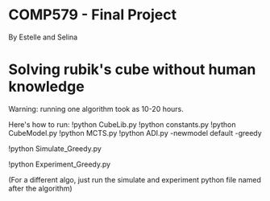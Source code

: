 # COMP579 - Final Project
By Estelle and Selina
# Solving rubik's cube without human knowledge


Warning: running one algorithm took as 10-20 hours.

Here's how to run:
!python CubeLib.py
!python constants.py
!python CubeModel.py
!python MCTS.py
!python ADI.py -newmodel default -greedy

!python Simulate_Greedy.py

!python Experiment_Greedy.py


(For a different algo, just run the simulate and experiment python file named after the algorithm)

